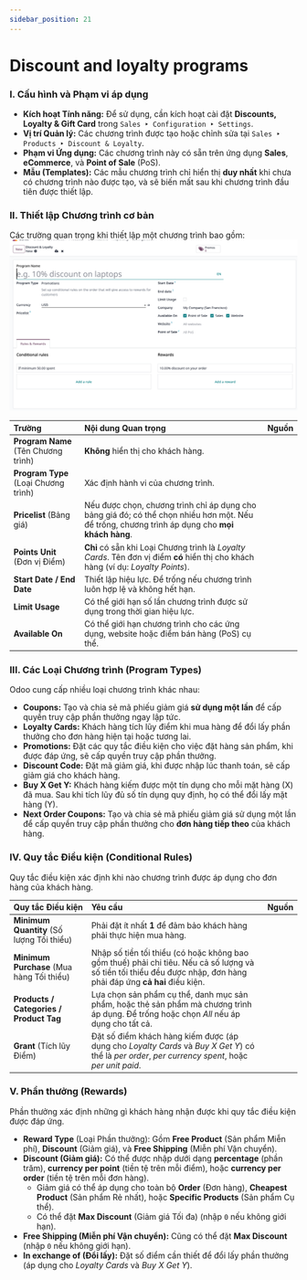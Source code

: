 ```yaml
---
sidebar_position: 21
---
```


# Discount and loyalty programs

### I. Cấu hình và Phạm vi áp dụng

- **Kích hoạt Tính năng:** Để sử dụng, cần kích hoạt cài đặt **Discounts, Loyalty & Gift Card** trong `Sales ‣ Configuration ‣ Settings`.
- **Vị trí Quản lý:** Các chương trình được tạo hoặc chỉnh sửa tại `Sales ‣ Products ‣ Discount & Loyalty`.
- **Phạm vi Ứng dụng:** Các chương trình này có sẵn trên ứng dụng **Sales**, **eCommerce**, và **Point of Sale** (PoS).
- **Mẫu (Templates):** Các mẫu chương trình chỉ hiển thị **duy nhất** khi chưa có chương trình nào được tạo, và sẽ biến mất sau khi chương trình đầu tiên được thiết lập.

### II. Thiết lập Chương trình cơ bản

Các trường quan trọng khi thiết lập một chương trình bao gồm:
![sales discount loyalty new](../img/sales_discount_loyalty_new.png)

| Trường                               | Nội dung Quan trọng                                                                                                                            | Nguồn |
| :----------------------------------- | :--------------------------------------------------------------------------------------------------------------------------------------------- | :---- |
| **Program Name** (Tên Chương trình)  | **Không** hiển thị cho khách hàng.                                                                                                             |       |
| **Program Type** (Loại Chương trình) | Xác định hành vi của chương trình.                                                                                                             |       |
| **Pricelist** (Bảng giá)             | Nếu được chọn, chương trình chỉ áp dụng cho bảng giá đó; có thể chọn nhiều hơn một. Nếu để trống, chương trình áp dụng cho **mọi khách hàng**. |       |
| **Points Unit** (Đơn vị Điểm)        | **Chỉ** có sẵn khi Loại Chương trình là _Loyalty Cards_. Tên đơn vị điểm **có** hiển thị cho khách hàng (ví dụ: _Loyalty Points_).             |       |
| **Start Date / End Date**            | Thiết lập hiệu lực. Để trống nếu chương trình luôn hợp lệ và không hết hạn.                                                                    |       |
| **Limit Usage**                      | Có thể giới hạn số lần chương trình được sử dụng trong thời gian hiệu lực.                                                                     |       |
| **Available On**                     | Có thể giới hạn chương trình cho các ứng dụng, website hoặc điểm bán hàng (PoS) cụ thể.                                                        |       |

### III. Các Loại Chương trình (Program Types)

Odoo cung cấp nhiều loại chương trình khác nhau:

- **Coupons:** Tạo và chia sẻ mã phiếu giảm giá **sử dụng một lần** để cấp quyền truy cập phần thưởng ngay lập tức.
- **Loyalty Cards:** Khách hàng tích lũy điểm khi mua hàng để đổi lấy phần thưởng cho đơn hàng hiện tại hoặc tương lai.
- **Promotions:** Đặt các quy tắc điều kiện cho việc đặt hàng sản phẩm, khi được đáp ứng, sẽ cấp quyền truy cập phần thưởng.
- **Discount Code:** Đặt mã giảm giá, khi được nhập lúc thanh toán, sẽ cấp giảm giá cho khách hàng.
- **Buy X Get Y:** Khách hàng kiếm được một tín dụng cho mỗi mặt hàng (X) đã mua. Sau khi tích lũy đủ số tín dụng quy định, họ có thể đổi lấy mặt hàng (Y).
- **Next Order Coupons:** Tạo và chia sẻ mã phiếu giảm giá sử dụng một lần để cấp quyền truy cập phần thưởng cho **đơn hàng tiếp theo** của khách hàng.

### IV. Quy tắc Điều kiện (Conditional Rules)

Quy tắc điều kiện xác định khi nào chương trình được áp dụng cho đơn hàng của khách hàng.

| Quy tắc Điều kiện                         | Yêu cầu                                                                                                                                                            | Nguồn |
| :---------------------------------------- | :----------------------------------------------------------------------------------------------------------------------------------------------------------------- | :---- |
| **Minimum Quantity** (Số lượng Tối thiểu) | Phải đặt ít nhất **1** để đảm bảo khách hàng phải thực hiện mua hàng.                                                                                              |       |
| **Minimum Purchase** (Mua hàng Tối thiểu) | Nhập số tiền tối thiểu (có hoặc không bao gồm thuế) phải chi tiêu. Nếu cả số lượng và số tiền tối thiểu đều được nhập, đơn hàng phải đáp ứng **cả hai** điều kiện. |       |
| **Products / Categories / Product Tag**   | Lựa chọn sản phẩm cụ thể, danh mục sản phẩm, hoặc thẻ sản phẩm mà chương trình áp dụng. Để trống hoặc chọn _All_ nếu áp dụng cho tất cả.                           |       |
| **Grant** (Tích lũy Điểm)                 | Đặt số điểm khách hàng kiếm được (áp dụng cho _Loyalty Cards_ và _Buy X Get Y_) có thể là _per order_, _per currency spent_, hoặc _per unit paid_.                 |       |

### V. Phần thưởng (Rewards)

Phần thưởng xác định những gì khách hàng nhận được khi quy tắc điều kiện được đáp ứng.

- **Reward Type** (Loại Phần thưởng): Gồm **Free Product** (Sản phẩm Miễn phí), **Discount** (Giảm giá), và **Free Shipping** (Miễn phí Vận chuyển).
- **Discount (Giảm giá):** Có thể được nhập dưới dạng **percentage** (phần trăm), **currency per point** (tiền tệ trên mỗi điểm), hoặc **currency per order** (tiền tệ trên mỗi đơn hàng).
  - Giảm giá có thể áp dụng cho toàn bộ **Order** (Đơn hàng), **Cheapest Product** (Sản phẩm Rẻ nhất), hoặc **Specific Products** (Sản phẩm Cụ thể).
  - Có thể đặt **Max Discount** (Giảm giá Tối đa) (nhập `0` nếu không giới hạn).
- **Free Shipping (Miễn phí Vận chuyển):** Cũng có thể đặt **Max Discount** (nhập `0` nếu không giới hạn).
- **In exchange of (Đổi lấy):** Đặt số điểm cần thiết để đổi lấy phần thưởng (áp dụng cho _Loyalty Cards_ và _Buy X Get Y_).
